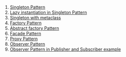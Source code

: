
1. <a href='https://github.com/rajan2275/Python-Design-Patterns/blob/master/singleton.py'>Singleton Pattern</a> <br>
2. <a href='https://github.com/rajan2275/Python-Design-Patterns/blob/master/lazy_instantiation_singleton.py'>Lazy instantiation in Singleton Pattern</a> <br>
3. <a href='https://github.com/rajan2275/Python-Design-Patterns/blob/master/singleton_with_metaclass.py'>Singleton with metaclass</a> <br>
4. <a href='https://github.com/rajan2275/Python-Design-Patterns/blob/master/factory.py'>Factory Pattern</a> <br>
5. <a href='https://github.com/rajan2275/Python-Design-Patterns/blob/master/abstract_factory.py'>Abstract factory Pattern</a> <br>
6. <a href='https://github.com/rajan2275/Python-Design-Patterns/blob/master/facade.py'>Facade Pattern</a> <br>
7. <a href='https://github.com/rajan2275/Python-Design-Patterns/blob/master/proxy.py'>Proxy Pattern</a> <br>
8. <a href='https://github.com/rajan2275/Python-Design-Patterns/blob/master/observer.py'>Observer Pattern</a> <br>
9. <a href='https://github.com/rajan2275/Python-Design-Patterns/blob/master/observer_example.py'>Observer Pattern in Publisher and Subscriber example</a> <br>
